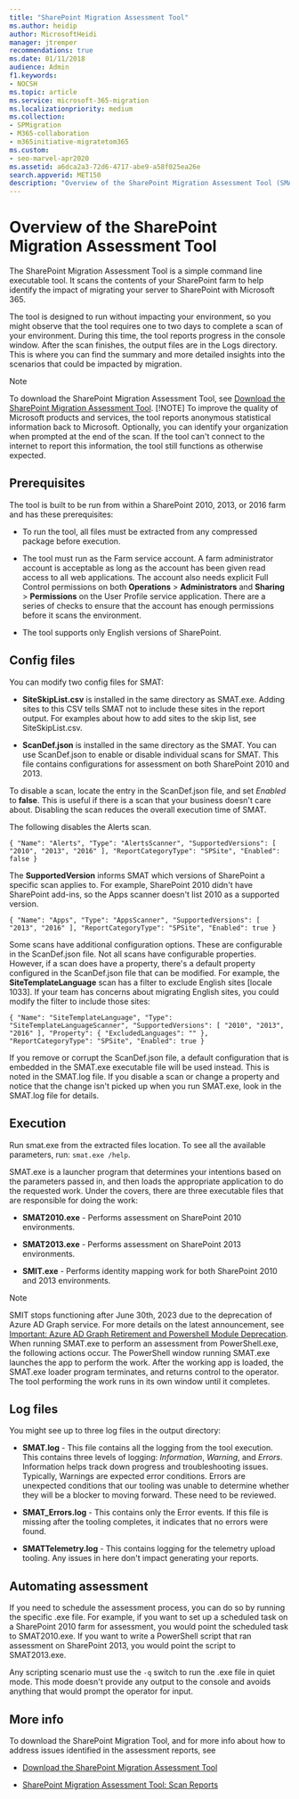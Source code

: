 ```yaml
---
title: "SharePoint Migration Assessment Tool"
ms.author: heidip
author: MicrosoftHeidi
manager: jtremper
recommendations: true
ms.date: 01/11/2018
audience: Admin
f1.keywords:
- NOCSH
ms.topic: article
ms.service: microsoft-365-migration
ms.localizationpriority: medium
ms.collection:
- SPMigration
- M365-collaboration
- m365initiative-migratetom365
ms.custom:
- seo-marvel-apr2020
ms.assetid: a6dca2a3-72d6-4717-abe9-a58f025ea26e
search.appverid: MET150
description: "Overview of the SharePoint Migration Assessment Tool (SMAT). A tool that helps identify the impact of migrating your server to SharePoint in Microsoft 365."
---
```


# Overview of the SharePoint Migration Assessment Tool

The SharePoint Migration Assessment Tool is a simple command line executable tool. It scans the contents of your SharePoint farm to help identify the impact of migrating your server to SharePoint with Microsoft 365.

The tool is designed to run without impacting your environment, so you might observe that the tool requires one to two days to complete a scan of your environment. During this time, the tool reports progress in the console window. After the scan finishes, the output files are in the Logs directory. This is where you can find the summary and more detailed insights into the scenarios that could be impacted by migration.

> [!NOTE]
> To download the SharePoint Migration Assessment Tool, see [Download the SharePoint Migration Assessment Tool](https://www.microsoft.com/download/details.aspx?id=53598).
> [!NOTE]
> To improve the quality of Microsoft products and services, the tool reports anonymous statistical information back to Microsoft. Optionally, you can identify your organization when prompted at the end of the scan. If the tool can't connect to the internet to report this information, the tool still functions as otherwise expected.

## Prerequisites

The tool is built to be run from within a SharePoint 2010, 2013, or 2016 farm and has these prerequisites:

- To run the tool, all files must be extracted from any compressed package before execution.

- The tool must run as the Farm service account. A farm administrator account is acceptable as long as the account has been given read access to all web applications. The account also needs explicit Full Control permissions on both **Operations** > **Administrators** and **Sharing** > **Permissions** on the User Profile service application. There are a series of checks to ensure that the account has enough permissions before it scans the environment.

- The tool supports only English versions of SharePoint.

## Config files

You can modify two config files for SMAT:

- **SiteSkipList.csv** is installed in the same directory as SMAT.exe. Adding sites to this CSV tells SMAT not to include these sites in the report output. For examples about how to add sites to the skip list, see SiteSkipList.csv.

- **ScanDef.json** is installed in the same directory as the SMAT. You can use ScanDef.json to enable or disable individual scans for SMAT. This file contains configurations for assessment on both SharePoint 2010 and 2013.

To disable a scan, locate the entry in the ScanDef.json file, and set  *Enabled*  to **false**. This is useful if there is a scan that your business doesn't care about. Disabling the scan reduces the overall execution time of SMAT.

The following disables the Alerts scan.

`{ "Name": "Alerts", "Type": "AlertsScanner", "SupportedVersions": [ "2010", "2013", "2016" ], "ReportCategoryType": "SPSite", "Enabled": false }`

The **SupportedVersion** informs SMAT which versions of SharePoint a specific scan applies to. For example, SharePoint 2010 didn't have SharePoint add-ins, so the Apps scanner doesn't list 2010 as a supported version.

`{ "Name": "Apps", "Type": "AppsScanner", "SupportedVersions": [ "2013", "2016" ], "ReportCategoryType": "SPSite", "Enabled": true }`

Some scans have additional configuration options. These are configurable in the ScanDef.json file. Not all scans have configurable properties. However, if a scan does have a property, there's a default property configured in the ScanDef.json file that can be modified. For example, the **SiteTemplateLanguage** scan has a filter to exclude English sites [locale 1033]. If your team has concerns about migrating English sites, you could modify the filter to include those sites:

`{ "Name": "SiteTemplateLanguage", "Type": "SiteTemplateLanguageScanner", "SupportedVersions": [ "2010", "2013", "2016" ], "Property": { "ExcludedLanguages": "" }, "ReportCategoryType": "SPSite", "Enabled": true }`

If you remove or corrupt the ScanDef.json file, a default configuration that is embedded in the SMAT.exe executable file will be used instead. This is noted in the SMAT.log file. If you disable a scan or change a property and notice that the change isn't picked up when you run SMAT.exe, look in the SMAT.log file for details.

## Execution

Run smat.exe from the extracted files location. To see all the available parameters, run: `smat.exe /help`.

SMAT.exe is a launcher program that determines your intentions based on the parameters passed in, and then loads the appropriate application to do the requested work. Under the covers, there are three executable files that are responsible for doing the work:

- **SMAT2010.exe** - Performs assessment on SharePoint 2010 environments.

- **SMAT2013.exe** - Performs assessment on SharePoint 2013 environments.

- **SMIT.exe** - Performs identity mapping work for both SharePoint 2010 and 2013 environments.

> [!NOTE]
> SMIT stops functioning after June 30th, 2023 due to the deprecation of Azure AD Graph service. For more details on the latest announcement, see [Important: Azure AD Graph Retirement and Powershell Module Deprecation](https://aka.ms/aadgraphupdate).
When running SMAT.exe to perform an assessment from PowerShell.exe, the following actions occur. The PowerShell window running SMAT.exe launches the app to perform the work. After the working app is loaded, the SMAT.exe loader program terminates, and returns control to the operator. The tool performing the work runs in its own window until it completes.
## Log files

You might see up to three log files in the output directory:

- **SMAT.log** - This file contains all the logging from the tool execution. This contains three levels of logging: *Information*, *Warning*, and *Errors*. Information helps track down progress and troubleshooting issues. Typically, Warnings are expected error conditions. Errors are unexpected conditions that our tooling was unable to determine whether they will be a blocker to moving forward. These need to be reviewed.

- **SMAT_Errors.log** - This contains only the Error events. If this file is missing after the tooling completes, it indicates that no errors were found.

- **SMATTelemetry.log** - This contains logging for the telemetry upload tooling. Any issues in here don't impact generating your reports.

## Automating assessment

If you need to schedule the assessment process, you can do so by running the specific .exe file. For example, if you want to set up a scheduled task on a SharePoint 2010 farm for assessment, you would point the scheduled task to SMAT2010.exe. If you want to write a PowerShell script that ran assessment on SharePoint 2013, you would point the script to SMAT2013.exe.

Any scripting scenario must use the `-q` switch to run the .exe file in quiet mode. This mode doesn't provide any output to the console and avoids anything that would prompt the operator for input.

## More info

To download the SharePoint Migration Tool, and for more info about how to address issues identified in the assessment reports, see

- [Download the SharePoint Migration Assessment Tool ](https://www.microsoft.com/download/details.aspx?id=53598)

- [SharePoint Migration Assessment Tool: Scan Reports](sharepoint-migration-assessment-toolscan-reports-roadmap.md)

